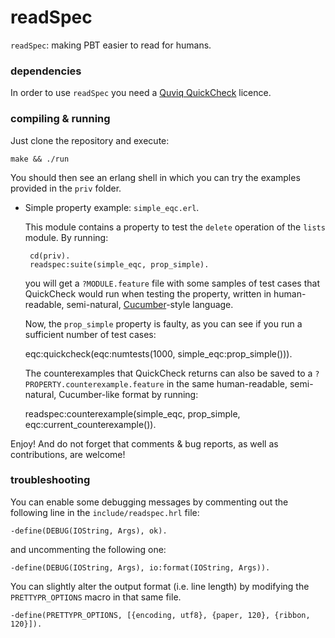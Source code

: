 readSpec
========

`readSpec`: making PBT easier to read for humans.

### dependencies

In order to use `readSpec` you need a [Quviq QuickCheck](http://www.quviq.com) licence.

### compiling & running

Just clone the repository and execute:

    make && ./run

You should then see an erlang shell in which you can try the examples provided
in the `priv` folder.

* Simple property example: `simple_eqc.erl`.

   This module contains a property to test the `delete` operation of the `lists`
   module. By running:

   ````
    cd(priv).
    readspec:suite(simple_eqc, prop_simple).
   ````

   you will get a `?MODULE.feature` file with some samples of test cases that
   QuickCheck would run when testing the property, written in human-readable,
   semi-natural, [Cucumber](http://cukes.info/)-style language.

   Now, the `prop_simple` property is faulty, as you can see if you run a
   sufficient number of test cases:


    eqc:quickcheck(eqc:numtests(1000, simple_eqc:prop_simple())).


   The counterexamples that QuickCheck returns can also be saved to a
   `?PROPERTY.counterexample.feature` in the same human-readable,
   semi-natural, Cucumber-like format by running:


    readspec:counterexample(simple_eqc, prop_simple, eqc:current_counterexample()).


Enjoy! And do not forget that comments & bug reports, as well as contributions,
are welcome!

### troubleshooting

You can enable some debugging messages by commenting out the following line in
the `include/readspec.hrl` file:

    -define(DEBUG(IOString, Args), ok).

and uncommenting the following one:

    -define(DEBUG(IOString, Args), io:format(IOString, Args)).

You can slightly alter the output format (i.e. line length) by modifying the
`PRETTYPR_OPTIONS` macro in that same file.

    -define(PRETTYPR_OPTIONS, [{encoding, utf8}, {paper, 120}, {ribbon, 120}]).

